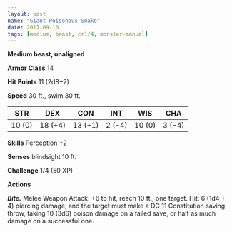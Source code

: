 ```yaml
---
layout: post
name: "Giant Poisonous Snake"
date: 2017-09-10
tags: [medium, beast, cr1/4, monster-manual]
---
```


**Medium beast, unaligned**

**Armor Class** 14

**Hit Points** 11 (2d8+2)

**Speed** 30 ft., swim 30 ft.

|   STR   |   DEX   |   CON   |   INT   |   WIS   |   CHA   |
|:-----:|:-----:|:-----:|:-----:|:-----:|:-----:|
| 10 (0) | 18 (+4) | 13 (+1) | 2 (-4) | 10 (0) | 3 (-4) |

**Skills** Perception +2

**Senses** blindsight 10 ft.

**Challenge** 1/4 (50 XP)

**Actions**

***Bite.*** Melee Weapon Attack: +6 to hit, reach 10 ft., one target. Hit: 6 (1d4 + 4) piercing damage, and the target must make a DC 11 Constitution saving throw, taking 10 (3d6) poison damage on a failed save, or half as much damage on a successful one.

